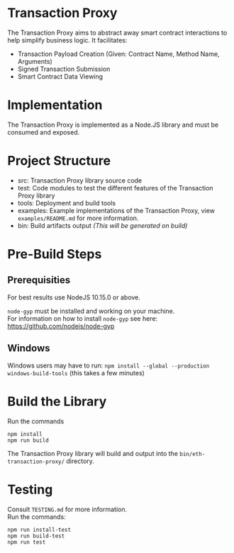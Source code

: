 # Transaction Proxy
The Transaction Proxy aims to abstract away smart contract interactions to help simplify business logic. It facilitates:  
* Transaction Payload Creation (Given: Contract Name, Method Name, Arguments)  
* Signed Transaction Submission
* Smart Contract Data Viewing

# Implementation
The Transaction Proxy is implemented as a Node.JS library and must be consumed and exposed.

# Project Structure
- src: Transaction Proxy library source code
- test: Code modules to test the different features of the Transaction Proxy library
- tools: Deployment and build tools
- examples: Example implementations of the Transaction Proxy, view `examples/README.md` for more information.
- bin: Build artifacts output *(This will be generated on build)*


# Pre-Build Steps

## Prerequisities
For best results use NodeJS 10.15.0 or above. 

`node-gyp` must be installed and working on your machine.  
For information on how to install `node-gyp` see here: https://github.com/nodejs/node-gyp

## Windows
Windows users may have to run:
`npm install --global --production windows-build-tools` (this takes a few minutes)

# Build the Library
Run the commands  
```
npm install
npm run build
``` 

The Transaction Proxy library will build and output into the `bin/eth-transaction-proxy/` directory.

# Testing
Consult `TESTING.md` for more information.   
Run the commands:
```
npm run install-test
npm run build-test
npm run test
```
